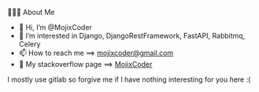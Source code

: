👨🏻‍💻  About Me
- 👋 Hi, I’m @MojixCoder
- 👀 I’m interested in Django, DjangoRestFramework, FastAPI, Rabbitmq, Celery
- 📫 How to reach me ==> mojixcoder@gmail.com
- 💞️ My stackoverflow page ==> [MojixCoder](https://stackoverflow.com/users/11487872/mojixcoder)

I mostly use gitlab so forgive me if I have nothing interesting for you here :(

<!---
MojixCoder/MojixCoder is a ✨ special ✨ repository because its `README.md` (this file) appears on your GitHub profile.
You can click the Preview link to take a look at your changes.
--->
